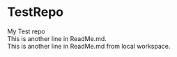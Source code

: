 # TestRepo
My Test repo <br>
This is another line in ReadMe.md.<br>
This is another line in ReadMe.md from local workspace.
